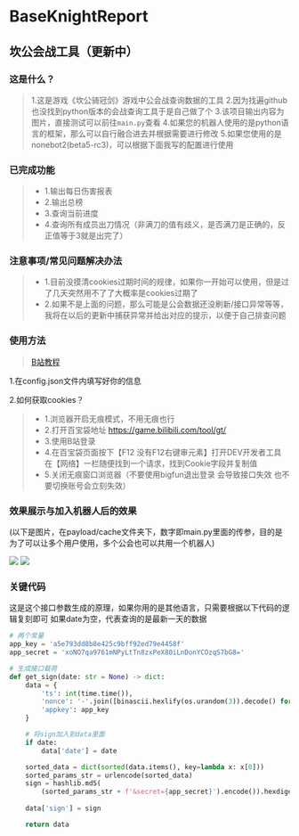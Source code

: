 <!--
 * @Author: 七画一只妖 1157529280@qq.com
 * @Date: 2023-03-27 09:43:36
 * @LastEditors: 七画一只妖 1157529280@qq.com
 * @LastEditTime: 2023-11-13 17:25:40
 * @FilePath: \060坎公骑冠剑会战工具\README.md
 * @Description: 这是默认设置,请设置`customMade`, 打开koroFileHeader查看配置 进行设置: https://github.com/OBKoro1/koro1FileHeader/wiki/%E9%85%8D%E7%BD%AE
-->
# BaseKnightReport
## 坎公会战工具（更新中）

### 这是什么？
> 1.这是游戏《坎公骑冠剑》游戏中公会战查询数据的工具
> 2.因为找遍github也没找到python版本的会战查询工具于是自己做了个
> 3.该项目输出内容为图片，直接测试可以前往`main.py`查看
> 4.如果您的机器人使用的是python语言的框架，那么可以自行融合进去并根据需要进行修改
> 5.如果您使用的是nonebot2(beta5-rc3)，可以根据下面我写的配置进行使用

### 已完成功能
>- 1.输出每日伤害报表
>- 2.输出总榜
>- 3.查询当前进度
>- 4.查询所有成员出刀情况（非满刀的值有歧义，是否满刀是正确的，反正值等于3就是出完了）

### 注意事项/常见问题解决办法
>- 1.目前没摸清cookies过期时间的规律，如果你一开始可以使用，但是过了几天突然用不了了大概率是cookies过期了
>- 2.如果不是上面的问题，那么可能是公会数据还没刷新/接口异常等等，我将在以后的更新中捕获异常并给出对应的提示，以便于自己排查问题

### 使用方法
> [B站教程](https://www.bilibili.com/video/BV1yz4y1A7PQ/)

1.在config.json文件内填写好你的信息

2.如何获取cookies？
>- 1.浏览器开启无痕模式，不用无痕也行
>- 2.打开百宝袋地址 https://game.bilibili.com/tool/gt/
>- 3.使用B站登录
>- 4.在百宝袋页面按下【F12 没有F12右键审元素】打开DEV开发者工具 在【网络】一栏随便找到一个请求，找到Cookie字段并复制值
>- 5.关闭无痕窗口浏览器（不要使用bigfun退出登录 会导致接口失效 也不要切换账号会立刻失效）

### 效果展示与加入机器人后的效果
(以下是图片，在payload/cache文件夹下，数字即main.py里面的传参，目的是为了可以让多个用户使用，多个公会也可以共用一个机器人)

![](https://cdngoapl.twip.top/image/%E8%BF%9B%E5%BA%A6%E8%A1%A8_114514.jpg)
![](https://cdngoapl.twip.top/image/%E8%A1%A8%E6%A0%BC%E5%9B%BE_114514.jpg)


### 关键代码
这是这个接口参数生成的原理，如果你用的是其他语言，只需要根据以下代码的逻辑复刻即可
如果date为空，代表查询的是最新一天的数据
~~~python
# 两个常量
app_key = 'a5e793dd8b8e425c9bff92ed79e4458f'
app_secret = 'xoNO7qa9761mNPyLtTn8zxPeX80iLnDonYCOzqS7bG8='

# 生成接口载荷
def get_sign(date: str = None) -> dict:
    data = {
        'ts': int(time.time()),
        'nonce': '-'.join([binascii.hexlify(os.urandom(3)).decode() for _ in range(3)]),
        'appkey': app_key
    }

    # 将sign加入到data里面
    if date:
        data['date'] = date

    sorted_data = dict(sorted(data.items(), key=lambda x: x[0]))
    sorted_params_str = urlencode(sorted_data)
    sign = hashlib.md5(
        (sorted_params_str + f'&secret={app_secret}').encode()).hexdigest()
    
    data['sign'] = sign

    return data
~~~